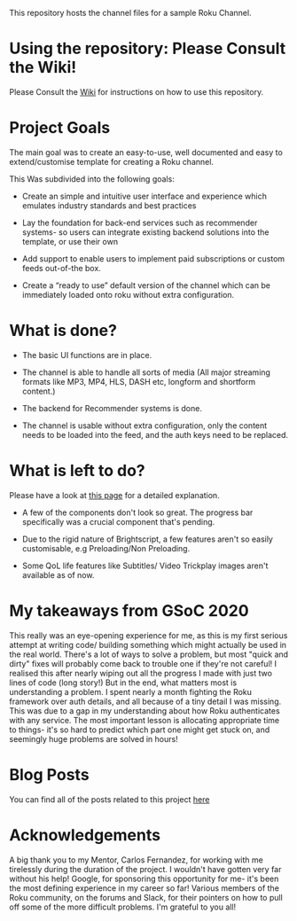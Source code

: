This repository hosts the channel files for a sample Roku Channel.

# Using the repository: Please Consult the Wiki! 

Please Consult the [Wiki](https://github.com/Keepingshtum/CP2/wiki) for instructions on how to use this repository.

# Project Goals
The main goal was to create an easy-to-use, well documented and easy to extend/customise template for creating a Roku channel.

This Was subdivided into the following goals:

- Create an simple and intuitive user interface and experience which emulates industry standards and best practices

- Lay the foundation for back-end services such as recommender systems- so users can integrate existing backend solutions into the template, or use their own

- Add support to enable users to implement paid subscriptions or custom feeds out-of-the box.

- Create a “ready to use” default version of the channel which can be immediately loaded onto roku without extra configuration.


# What is done?
- The basic UI functions are in place. 

- The channel is able to handle all sorts of media (All major streaming formats like MP3, MP4, HLS, DASH etc, longform and shortform content.)

- The backend for Recommender systems is done. 

- The channel is usable without extra configuration, only the content needs to be loaded into the feed, and the auth keys need to be replaced.

# What is left to do?

Please have a look at [this page](https://github.com/Keepingshtum/CP2/wiki/What's-left-to-be-done) for a detailed explanation.

- A few of the components don't look so great. The progress bar specifically was a crucial component that's pending.

- Due to the rigid nature of Brightscript, a few features aren't so easily customisable, e.g Preloading/Non Preloading.

- Some QoL life features like Subtitles/ Video Trickplay images aren't available as of now.

# My takeaways from GSoC 2020

This really was an eye-opening experience for me, as this is my first serious attempt at writing code/ building something which might actually be used in the real world. There's a lot of ways to solve a problem, but most "quick and dirty" fixes will probably come back to trouble one if they're not careful! I realised this after nearly wiping out all the progress I made with just two lines of code (long story!) But in the end, what matters most is understanding a problem. I spent nearly a month fighting the Roku framework over auth details, and all because of a tiny detail I was missing. This was due to a gap in my understanding about how Roku authenticates with any service. The most important lesson is allocating appropriate time to things- it's so hard to predict which part one might get stuck on, and seemingly huge problems are solved in hours!

# Blog Posts

You can find all of the posts related to this project [here](https://medium.com/@anant.shukla16)

# Acknowledgements
A big thank you to my Mentor, Carlos Fernandez, for working with me tirelessly during the duration of the project. I wouldn't have gotten very far without his help! Google, for sponsoring this opportunity for me- it's been the most defining experience in my career so far! Various members of the Roku community, on the forums and Slack, for their pointers on how to pull off some of the more difficult problems. I'm grateful to you all!
